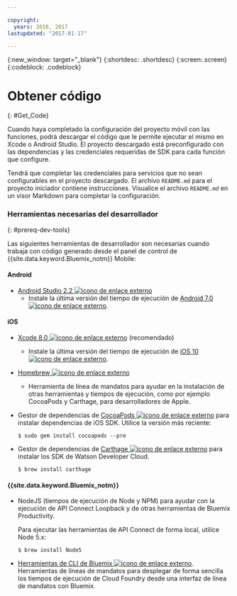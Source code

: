 ```yaml
---

copyright:
  years: 2016, 2017
lastupdated: "2017-01-17"

---
```

{:new_window: target="_blank"}
{:shortdesc: .shortdesc}
{:screen:.screen}
{:codeblock: .codeblock}

# Obtener código
{: #Get_Code}

Cuando haya completado la configuración del proyecto móvil con las funciones, podrá descargar el código que le permite ejecutar el mismo en Xcode o Android Studio. El proyecto descargado está preconfigurado con las dependencias y las credenciales requeridas de SDK para cada función que configure.

Tendrá que completar las credenciales para servicios que no sean configurables en el proyecto descargado. El archivo `README.md` para el proyecto iniciador contiene instrucciones. Visualice el archivo `README.md` en un visor Markdown para completar la configuración.

### Herramientas necesarias del desarrollador
{: #prereq-dev-tools}

Las siguientes herramientas de desarrollador son necesarias cuando trabaja con código generado desde el panel de control de {{site.data.keyword.Bluemix_notm}} Mobile:

#### Android
* [Android Studio 2.2 ![icono de enlace externo](../icons/launch-glyph.svg "icono de enlace externo")](https://developer.android.com/studio "icono de enlace externo")
	* Instale la última versión del tiempo de ejecución de [Android 7.0 ![icono de enlace externo](../icons/launch-glyph.svg "icono de enlace externo")](https://www.android.com/versions/nougat-7-0/ "icono de enlace externo"). 

#### iOS
* [Xcode 8.0 ![icono de enlace externo](../icons/launch-glyph.svg "icono de enlace externo")](https://developer.apple.com/xcode/ "icono de enlace externo") (recomendado)
	* Instale la última versión del tiempo de ejecución de [iOS 10 ![icono de enlace externo](../icons/launch-glyph.svg "icono de enlace externo")](http://www.apple.com/ios/ios-10/ "icono de enlace externo"). 
* [Homebrew ![icono de enlace externo](../icons/launch-glyph.svg "icono de enlace externo")](http://brew.sh/ "icono de enlace externo")
	* Herramienta de línea de mandatos para ayudar en la instalación de otras herramientas y tiempos de ejecución, como por ejemplo CocoaPods y Carthage, para desarrolladores de Apple.
* Gestor de dependencias de [CocoaPods ![icono de enlace externo](../icons/launch-glyph.svg "icono de enlace externo")](https://cocoapods.org/ "icono de enlace externo") para instalar dependencias de iOS SDK. Utilice la versión más reciente:

	```
	$ sudo gem install cocoapods --pre
	```
* Gestor de dependencias de [Carthage ![icono de enlace externo](../icons/launch-glyph.svg "icono de enlace externo")](https://github.com/Carthage/Carthage "icono de enlace externo") para instalar los SDK de Watson Developer Cloud. 

	```
	$ brew install carthage
	```

#### {{site.data.keyword.Bluemix_notm}}
* NodeJS (tiempos de ejecución de Node y NPM) para ayudar con la ejecución de API Connect Loopback y de otras herramientas de Bluemix Productivity.

	Para ejecutar las herramientas de API Connect de forma local, utilice Node 5.x:
	```
	$ brew install Node5
	```

* [Herramientas de CLI de Bluemix ![icono de enlace externo](../icons/launch-glyph.svg "icono de enlace externo")](http://clis.ng.bluemix.net/ui/home.html "icono de enlace externo").
Herramientas de líneas de mandatos para desplegar de forma sencilla los tiempos de ejecución de Cloud Foundry desde una interfaz de línea de mandatos con Bluemix.  
